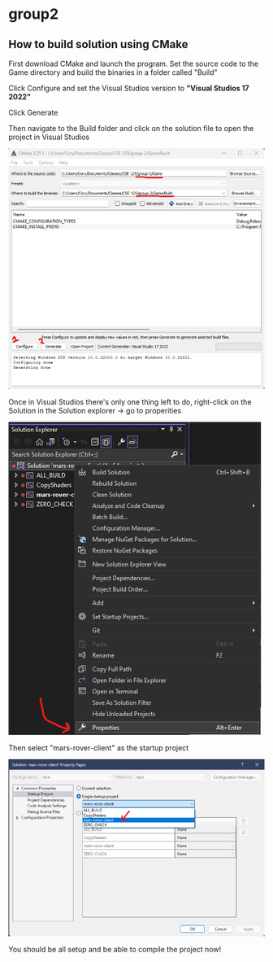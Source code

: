 # group2
## How to build solution using CMake
First download CMake and launch the program.
Set the source code to the Game directory and build the binaries in a folder called "Build"

Click Configure and set the Visual Studios version to **"Visual Studios 17 2022"**

Click Generate

Then navigate to the Build folder and click on the solution file to open the project in Visual Studios

![image1](./Documentation/screenshots/cmake-tut-1.png)

Once in Visual Studios there's only one thing left to do, right-click on the Solution in the Solution explorer -> go to properities

![image2](./Documentation/screenshots/cmake-tut-2.png)

Then select "mars-rover-client" as the startup project

![image3](./Documentation/screenshots/cmake-tut-3.png)

You should be all setup and be able to compile the project now!